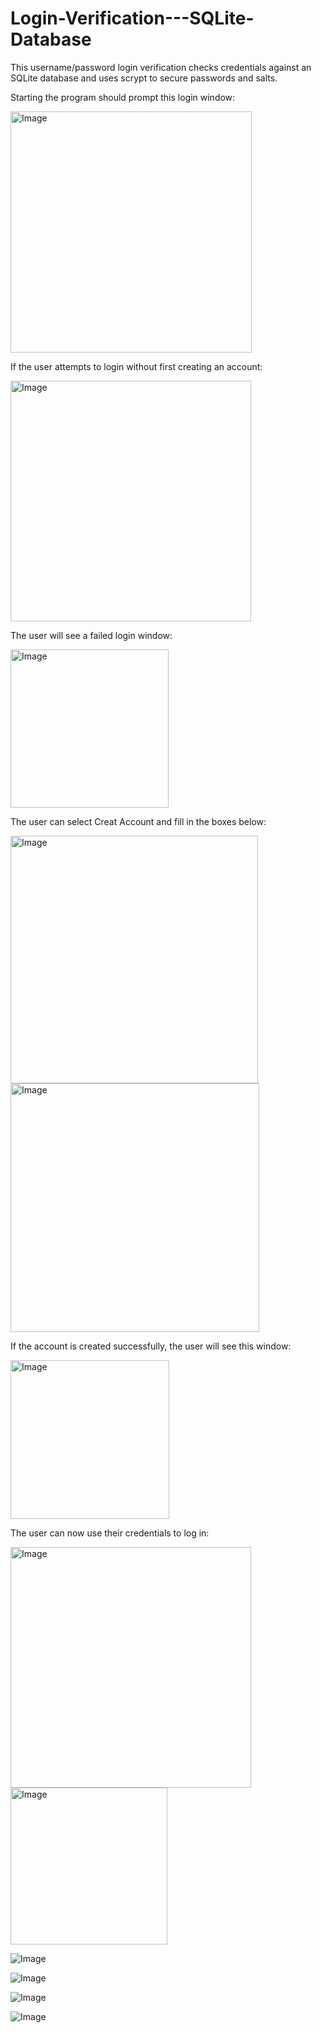 # Login-Verification---SQLite-Database
This username/password login verification checks credentials against an SQLite database and uses scrypt to secure passwords and salts.

Starting the program should prompt this login window:

<img width="386" alt="Image" src="https://github.com/user-attachments/assets/a8869883-411f-4843-91e9-cbea936f6621" />

If the user attempts to login without first creating an account:

<img width="385" alt="Image" src="https://github.com/user-attachments/assets/6bfe289b-e901-4e14-bc4e-81018c5216b3" />

The user will see a failed login window:

<img width="253" alt="Image" src="https://github.com/user-attachments/assets/5e4fe8a6-227f-4055-aedf-b56b7d79e234" />

The user can select Creat Account and fill in the boxes below:

<img width="396" alt="Image" src="https://github.com/user-attachments/assets/ff9afb8d-9c15-4d3a-a441-6379db3b1445" />

<img width="398" alt="Image" src="https://github.com/user-attachments/assets/f898bfcd-0120-4e79-b0f7-902d61196ab5" />

If the account is created successfully, the user will see this window:

<img width="254" alt="Image" src="https://github.com/user-attachments/assets/2861fea0-c47e-4d9c-b4ec-3bf781c19e3b" />

The user can now use their credentials to log in:

<img width="385" alt="Image" src="https://github.com/user-attachments/assets/6bfe289b-e901-4e14-bc4e-81018c5216b3" />


<img width="251" alt="Image" src="https://github.com/user-attachments/assets/af12cfb3-d93f-401b-b0dc-e39a3db16168" />

![Image](https://github.com/user-attachments/assets/49c59234-f60c-47ff-8e18-5b2635c72a92)

![Image](https://github.com/user-attachments/assets/c5b814c5-b70e-4f8b-838e-84e24f2d03af)

![Image](https://github.com/user-attachments/assets/c212c421-dfff-44bd-b397-497ca166eb47)

![Image](https://github.com/user-attachments/assets/52aa2256-781a-4817-8d77-efebd0526d29)

